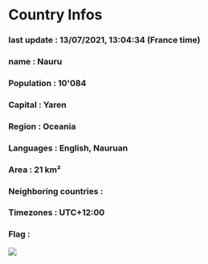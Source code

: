# Country  Infos
### last update : 13/07/2021, 13:04:34 (France time)

### name : Nauru
### Population : 10'084
### Capital : Yaren
### Region : Oceania
### Languages : English, Nauruan
### Area : 21 km²
### Neighboring countries : 
### Timezones : UTC+12:00

### Flag :
![](https://restcountries.eu/data/nru.svg)